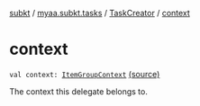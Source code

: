 [subkt](../../index.md) / [myaa.subkt.tasks](../index.md) / [TaskCreator](index.md) / [context](./context.md)

# context

`val context: `[`ItemGroupContext`](../-item-group-context/index.md) [(source)](https://github.com/Myaamori/SubKt/blob/0.1.9/src/main/kotlin/myaa/subkt/tasks/tasks.kt#L230)

The context this delegate belongs to.

